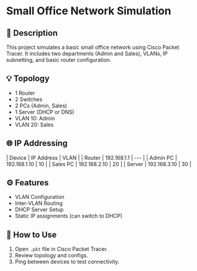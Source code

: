 # Small Office Network Simulation

## 📝 Description
This project simulates a basic small office network using Cisco Packet Tracer. It includes two departments (Admin and Sales), VLANs, IP subnetting, and basic router configuration.

## 💡 Topology
  - 1 Router
  - 2 Switches
  - 2 PCs (Admin, Sales)
  - 1 Server (DHCP or DNS)
  - VLAN 10: Admin
  - VLAN 20: Sales

## 🌐 IP Addressing
| Device    | IP Address  | VLAN |
| Router    | 192.168.1.1   | --- |
| Admin PC  | 192.168.1.10  | 10   |
| Sales PC  | 192.168.2.10  | 20   |
| Server    | 192.168.3.10  | 30   |

## ⚙️ Features
- VLAN Configuration
- Inter-VLAN Routing
- DHCP Server Setup
- Static IP assignments (can switch to DHCP)

## 📂 How to Use
1. Open `.pkt` file in Cisco Packet Tracer.
2. Review topology and configs.
3. Ping between devices to test connectivity.

